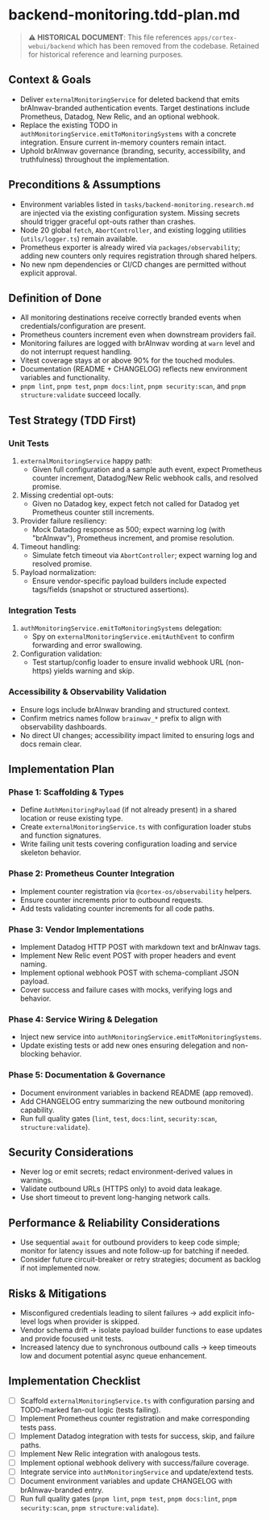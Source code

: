 # backend-monitoring.tdd-plan.md

> **⚠️ HISTORICAL DOCUMENT**: This file references `apps/cortex-webui/backend` which has been removed from the codebase. Retained for historical reference and learning purposes.

## Context & Goals

- Deliver `externalMonitoringService` for deleted backend that emits brAInwav-branded authentication events.
   Target destinations include Prometheus, Datadog, New Relic, and an optional webhook.
- Replace the existing TODO in `authMonitoringService.emitToMonitoringSystems` with a concrete integration.
   Ensure current in-memory counters remain intact.
- Uphold brAInwav governance (branding, security, accessibility, and truthfulness) throughout the implementation.

## Preconditions & Assumptions

- Environment variables listed in `tasks/backend-monitoring.research.md` are injected via the existing configuration system.
   Missing secrets should trigger graceful opt-outs rather than crashes.
- Node 20 global `fetch`, `AbortController`, and existing logging utilities (`utils/logger.ts`) remain available.
- Prometheus exporter is already wired via `packages/observability`; adding new counters only requires registration through shared helpers.
- No new npm dependencies or CI/CD changes are permitted without explicit approval.

## Definition of Done

- All monitoring destinations receive correctly branded events when credentials/configuration are present.
- Prometheus counters increment even when downstream providers fail.
- Monitoring failures are logged with brAInwav wording at `warn` level and do not interrupt request handling.
- Vitest coverage stays at or above 90% for the touched modules.
- Documentation (README + CHANGELOG) reflects new environment variables and functionality.
- `pnpm lint`, `pnpm test`, `pnpm docs:lint`, `pnpm security:scan`, and `pnpm structure:validate` succeed locally.

## Test Strategy (TDD First)

### Unit Tests

1. `externalMonitoringService` happy path:
   - Given full configuration and a sample auth event, expect Prometheus counter increment, Datadog/New Relic webhook calls, and resolved promise.
2. Missing credential opt-outs:
   - Given no Datadog key, expect fetch not called for Datadog yet Prometheus counter still increments.
3. Provider failure resiliency:
   - Mock Datadog response as 500; expect warning log (with "brAInwav"), Prometheus increment, and promise resolution.
4. Timeout handling:
   - Simulate fetch timeout via `AbortController`; expect warning log and resolved promise.
5. Payload normalization:
   - Ensure vendor-specific payload builders include expected tags/fields (snapshot or structured assertions).

### Integration Tests

1. `authMonitoringService.emitToMonitoringSystems` delegation:
   - Spy on `externalMonitoringService.emitAuthEvent` to confirm forwarding and error swallowing.
2. Configuration validation:
   - Test startup/config loader to ensure invalid webhook URL (non-https) yields warning and skip.

### Accessibility & Observability Validation

- Ensure logs include brAInwav branding and structured context.
- Confirm metrics names follow `brainwav_*` prefix to align with observability dashboards.
- No direct UI changes; accessibility impact limited to ensuring logs and docs remain clear.

## Implementation Plan

### Phase 1: Scaffolding & Types

- Define `AuthMonitoringPayload` (if not already present) in a shared location or reuse existing type.
- Create `externalMonitoringService.ts` with configuration loader stubs and function signatures.
- Write failing unit tests covering configuration loading and service skeleton behavior.

### Phase 2: Prometheus Counter Integration

- Implement counter registration via `@cortex-os/observability` helpers.
- Ensure counter increments prior to outbound requests.
- Add tests validating counter increments for all code paths.

### Phase 3: Vendor Implementations

- Implement Datadog HTTP POST with markdown text and brAInwav tags.
- Implement New Relic event POST with proper headers and event naming.
- Implement optional webhook POST with schema-compliant JSON payload.
- Cover success and failure cases with mocks, verifying logs and behavior.

### Phase 4: Service Wiring & Delegation

- Inject new service into `authMonitoringService.emitToMonitoringSystems`.
- Update existing tests or add new ones ensuring delegation and non-blocking behavior.

### Phase 5: Documentation & Governance

- Document environment variables in backend README (app removed).
- Add CHANGELOG entry summarizing the new outbound monitoring capability.
- Run full quality gates (`lint`, `test`, `docs:lint`, `security:scan`, `structure:validate`).

## Security Considerations

- Never log or emit secrets; redact environment-derived values in warnings.
- Validate outbound URLs (HTTPS only) to avoid data leakage.
- Use short timeout to prevent long-hanging network calls.

## Performance & Reliability Considerations

- Use sequential `await` for outbound providers to keep code simple; monitor for latency issues and note follow-up for batching if needed.
- Consider future circuit-breaker or retry strategies; document as backlog if not implemented now.

## Risks & Mitigations

- Misconfigured credentials leading to silent failures → add explicit info-level logs when provider is skipped.
- Vendor schema drift → isolate payload builder functions to ease updates and provide focused unit tests.
- Increased latency due to synchronous outbound calls → keep timeouts low and document potential async queue enhancement.

## Implementation Checklist

- [ ] Scaffold `externalMonitoringService.ts` with configuration parsing and TODO-marked fan-out logic (tests failing).
- [ ] Implement Prometheus counter registration and make corresponding tests pass.
- [ ] Implement Datadog integration with tests for success, skip, and failure paths.
- [ ] Implement New Relic integration with analogous tests.
- [ ] Implement optional webhook delivery with success/failure coverage.
- [ ] Integrate service into `authMonitoringService` and update/extend tests.
- [ ] Document environment variables and update CHANGELOG with brAInwav-branded entry.
- [ ] Run full quality gates (`pnpm lint`, `pnpm test`, `pnpm docs:lint`, `pnpm security:scan`, `pnpm structure:validate`).
